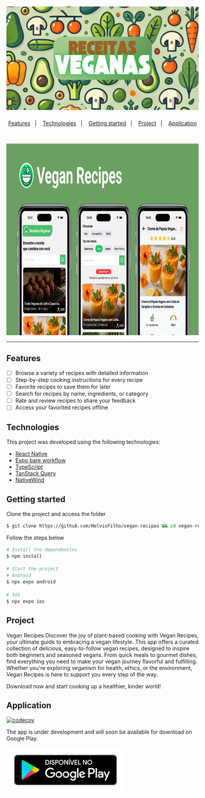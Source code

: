 <h1 align="center">
  <img alt="Receitas Veganas" title="Receitas Veganas" src=".github/logo.svg" />
</h1>

<p align="center">
  <a href="#features">Features</a>&nbsp;&nbsp;&nbsp;|&nbsp;&nbsp;&nbsp;
  <a href="#technologies">Technologies</a>&nbsp;&nbsp;&nbsp;|&nbsp;&nbsp;&nbsp;
  <a href="#getting-started">Getting started</a>&nbsp;&nbsp;&nbsp;|&nbsp;&nbsp;&nbsp;
  <a href="#project">Project</a>&nbsp;&nbsp;&nbsp;|&nbsp;&nbsp;&nbsp;
  <a href="#application">Application</a>
</p>

<br>

<p align="center">
  <img height="500" alt="application screens" src=".github/screens.png">
</p>

---

## Features

- [ ] Browse a variety of recipes with detailed information
- [ ] Step-by-step cooking instructions for every recipe
- [ ] Favorite recipes to save them for later
- [ ] Search for recipes by name, ingredients, or category
- [ ] Rate and review recipes to share your feedback
- [ ] Access your favorited recipes offline

## Technologies

This project was developed using the following technologies:

- [React Native](https://reactnative.dev/)
- [Expo bare workflow](https://expo.io/)
- [TypeScript](https://www.typescriptlang.org/)
- [TanStack Query](https://tanstack.com/query/latest)
- [NativeWind](https://www.nativewind.dev)

## Getting started

Clone the project and access the folder

```bash
$ git clone https://github.com/HelvioFilho/vegan-recipes && cd vegan-recipes
```

Follow the steps below

```bash
# Install the dependencies
$ npm install

# Start the project
# Android
$ npx expo android

# IOS
$ npx expo ios
```

## Project

Vegan Recipes
Discover the joy of plant-based cooking with Vegan Recipes, your ultimate guide to embracing a vegan lifestyle. This app offers a curated collection of delicious, easy-to-follow vegan recipes, designed to inspire both beginners and seasoned vegans. From quick meals to gourmet dishes, find everything you need to make your vegan journey flavorful and fulfilling. Whether you're exploring veganism for health, ethics, or the environment, Vegan Recipes is here to support you every step of the way.

Download now and start cooking up a healthier, kinder world!

## Application

[![codecov](https://codecov.io/gh/HelvioFilho/vegan-recipes/graph/badge.svg?token=SS50QFXQZV)](https://codecov.io/gh/HelvioFilho/vegan-recipes)

The app is under development and will soon be available for download on Google Play.

<a href="">
  <img alt="application link in google play" title="google play" src=".github/googlePlay.svg" />
</a>
